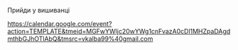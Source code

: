 Прийди у вишиванці

https://calendar.google.com/event?action=TEMPLATE&tmeid=MGFwYWljc20wYWg1cnFvazA0cDl1MHZpaDAgdmthbGJhOTlAbQ&tmsrc=vkalba99%40gmail.com
